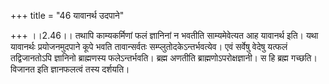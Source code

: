 +++
title = "46 यावानर्थ उदपाने"

+++
।।2.46।। तथापि काम्यकर्मिणां फलं ज्ञानिनां न भवतीति साम्यमेवेत्यत आह
यावानर्थ इति। यथा यावानर्थः प्रयोजनमुदपाने कूपे भवति तावान्सर्वतः
सम्प्लुतोदकेऽन्तर्भवत्येव। एवं सर्वेषु वेदेषु यत्फलं तद्विजानतोऽपि
ज्ञानिनो ब्राह्मणस्य फलेऽन्तर्भवति। ब्रह्म अणतीति
ब्राह्मणोऽपरोक्षज्ञानी। स हि ब्रह्म गच्छति। विजानत इति ज्ञानफलत्वं तस्य
दर्शयति।  

